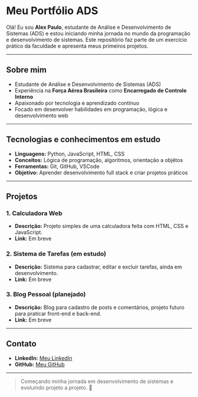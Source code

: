 
# Meu Portfólio ADS

Olá! Eu sou **Alex Paulo**, estudante de Análise e Desenvolvimento de Sistemas (ADS) e estou iniciando minha jornada no mundo da programação e desenvolvimento de sistemas. Este repositório faz parte de um exercício prático da faculdade e apresenta meus primeiros projetos.

---

## Sobre mim
- Estudante de Análise e Desenvolvimento de Sistemas (ADS)  
- Experiência na **Força Aérea Brasileira** como **Encarregado de Controle Interno**  
- Apaixonado por tecnologia e aprendizado contínuo  
- Focado em desenvolver habilidades em programação, lógica e desenvolvimento web

---

## Tecnologias e conhecimentos em estudo
- **Linguagens:** Python, JavaScript, HTML, CSS  
- **Conceitos:** Lógica de programação, algoritmos, orientação a objétos
- **Ferramentas:** Git, GitHub, VSCode  
- **Objetivo:** Aprender desenvolvimento full stack e criar projetos práticos

---

## Projetos

### 1. Calculadora Web
- **Descrição:** Projeto simples de uma calculadora feita com HTML, CSS e JavaScript.  
- **Link:** Em breve 

### 2. Sistema de Tarefas (em estudo)
- **Descrição:** Sistema para cadastrar, editar e excluir tarefas, ainda em desenvolvimento.  
- **Link:** Em breve 

### 3. Blog Pessoal (planejado)
- **Descrição:** Blog para cadastro de posts e comentários, projeto futuro para praticar front-end e back-end.  
- **Link:** Em breve 

---

## Contato

- **LinkedIn:** [Meu LinkedIn](https://www.linkedin.com/in/alex-paulo-a9983137a)  
- **GitHub:** [Meu GitHub](https://github.com/Alex-Paulo)  

---

> Começando minha jornada em desenvolvimento de sistemas e evoluindo projeto a projeto. 🚀
